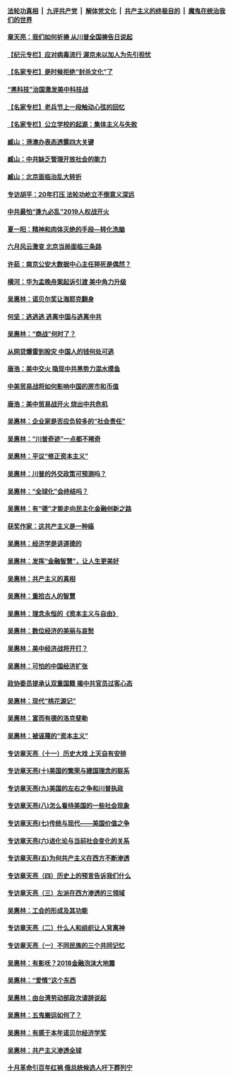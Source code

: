 

####  [法轮功真相](../../../../basic/blob/master/README.md?t=07021132) &nbsp;|&nbsp; [九评共产党](../../../../9ping.md/blob/master/README.md?t=07021132) &nbsp;|&nbsp; [解体党文化](../../../../jtdwh.md/blob/master/README.md?t=07021132)  &nbsp;|&nbsp; [共产主义的终极目的](../../../../gczydzjmd.md/blob/master/README.md?t=07021132) &nbsp;|&nbsp; [魔鬼在统治我们的世界](../../../../mgztzwmdsj.md/blob/master/README.md?t=07021132) 

#### [章天亮：我们如何祈祷 从川普全国祷告日说起](../pages/nsc423/n11944627.md?t=07021132) 

#### [【纪元专栏】应对病毒流行 渥京未以加人为先引担忧](../pages/nsc423/n11875714.md?t=07021132) 

#### [【名家专栏】是时候拒绝“封杀文化”了](../pages/nsc423/n11814093.md?t=07021132) 

#### [“黑科技”治国激发美中科技战](../pages/nsc423/n11638056.md?t=07021132) 

#### [【名家专栏】老兵节上一段触动心弦的回忆](../pages/nsc423/n11646016.md?t=07021132) 

#### [【名家专栏】公立学校的起源：集体主义与失败](../pages/nsc423/n11601833.md?t=07021132) 

#### [臧山：港澳办表态透露四大关键](../pages/nsc423/n11421628.md?t=07021132) 

#### [臧山：中共缺乏管理开放社会的能力](../pages/nsc423/n11407457.md?t=07021132) 

#### [臧山：北京面临治乱大转折](../pages/nsc423/n11406895.md?t=07021132) 

#### [专访胡平：20年打压 法轮功屹立不倒意义深远](../pages/nsc423/n11398800.md?t=07021132) 

#### [中共最怕“逢九必乱”2019人权战开火](../pages/nsc423/n11385248.md?t=07021132) 

#### [夏一阳：精神和肉体灭绝的手段—转化洗脑](../pages/nsc423/n11368250.md?t=07021132) 

#### [六月风云激变 北京当局面临三条路](../pages/nsc423/n11313668.md?t=07021132) 

#### [许茹：南京公安大数据中心主任猝死是偶然？](../pages/nsc423/n11064744.md?t=07021132) 

#### [横河：华为孟晚舟案起诉引渡 美中角力升级](../pages/nsc423/n11027230.md?t=07021132) 

#### [吴惠林：诺贝尔奖让海耶克翻身](../pages/nsc423/n10890049.md?t=07021132) 

#### [何坚：逃逃逃 逃离中国与逃离中共](../pages/nsc423/n10592891.md?t=07021132) 

#### [吴惠林：“商战”何时了？](../pages/nsc423/n10573558.md?t=07021132) 

#### [从网贷爆雷到股灾 中国人的钱何处可逃](../pages/nsc423/n10572800.md?t=07021132) 

#### [唐浩：美中交火 隐现中共黑势力混水摸鱼](../pages/nsc423/n10544040.md?t=07021132) 

#### [中美贸易战将如何影响中国的房市和币值](../pages/nsc423/n10543697.md?t=07021132) 

#### [唐浩：美中贸易战开火 烧出中共危机](../pages/nsc423/n10540126.md?t=07021132) 

#### [吴惠林：企业家是否应负较多的“社会责任”](../pages/nsc423/n10535022.md?t=07021132) 

#### [吴惠林：“川普奇迹”一点都不稀奇](../pages/nsc423/n10512808.md?t=07021132) 

#### [吴惠林：平议“修正资本主义”](../pages/nsc423/n10495724.md?t=07021132) 

#### [吴惠林：川普的外交政策可预测吗？](../pages/nsc423/n10462387.md?t=07021132) 

#### [吴惠林：“全球化”会终结吗？](../pages/nsc423/n10452838.md?t=07021132) 

#### [吴惠林：有“德”才能走向民主化金融创新之路](../pages/nsc423/n10432292.md?t=07021132) 

#### [获奖作家：这共产主义是一种癌](../pages/nsc423/n10431541.md?t=07021132) 

#### [吴惠林：经济学是讲道德的](../pages/nsc423/n10398014.md?t=07021132) 

#### [吴惠林：发挥“金融智慧”，让人生更美好](../pages/nsc423/n10375019.md?t=07021132) 

#### [吴惠林：共产主义的真相](../pages/nsc423/n10351394.md?t=07021132) 

#### [吴惠林：重拾古人的智慧](../pages/nsc423/n10337691.md?t=07021132) 

#### [吴惠林：理念永恒的《资本主义与自由》](../pages/nsc423/n10316274.md?t=07021132) 

#### [吴惠林：数位经济的美丽与哀愁](../pages/nsc423/n10292946.md?t=07021132) 

#### [吴惠林：美中经济战将开打？](../pages/nsc423/n10258825.md?t=07021132) 

#### [吴惠林：可怕的中国经济扩张](../pages/nsc423/n10219147.md?t=07021132) 

#### [政协委员提承认双重国籍 揭中共官员过客心态](../pages/nsc423/n10208809.md?t=07021132) 

#### [吴惠林：现代“桃花源记”](../pages/nsc423/n10185234.md?t=07021132) 

#### [吴惠林：富而有德的洛克斐勒](../pages/nsc423/n10142264.md?t=07021132) 

#### [吴惠林：被诬蔑的“资本主义”](../pages/nsc423/n10124816.md?t=07021132) 

#### [专访章天亮（十一）历史大戏 上天自有安排](../pages/nsc423/n10094905.md?t=07021132) 

#### [专访章天亮(十)美国的繁荣与建国理念的联系](../pages/nsc423/n10094899.md?t=07021132) 

#### [专访章天亮(九)美国的左右之争和川普执政](../pages/nsc423/n10094889.md?t=07021132) 

#### [专访章天亮(八)怎么看待美国的一些社会现象](../pages/nsc423/n10094857.md?t=07021132) 

#### [专访章天亮(七)传统与现代——美国价值之争](../pages/nsc423/n10093140.md?t=07021132) 

#### [专访章天亮(六)进化论与当前社会变化的关系](../pages/nsc423/n10092036.md?t=07021132) 

#### [专访章天亮(五)为何共产主义在西方不断渗透](../pages/nsc423/n10083620.md?t=07021132) 

#### [专访章天亮（四）历史上的预言告诉我们什么](../pages/nsc423/n10083606.md?t=07021132) 

#### [专访章天亮（三）左派在西方渗透的三领域](../pages/nsc423/n10081115.md?t=07021132) 

#### [吴惠林：工会的形成及其功能](../pages/nsc423/n10080633.md?t=07021132) 

#### [专访章天亮（二）什么人和组织让人背离神](../pages/nsc423/n10076637.md?t=07021132) 

#### [专访章天亮（一）不同民族的三个共同记忆](../pages/nsc423/n10074188.md?t=07021132) 

#### [吴惠林：有影呒？2018金融泡沫大地震](../pages/nsc423/n10040534.md?t=07021132) 

#### [吴惠林：“爱情”这个东西](../pages/nsc423/n10019423.md?t=07021132) 

#### [吴惠林：由台湾劳动部政次请辞说起](../pages/nsc423/n9979679.md?t=07021132) 

#### [吴惠林：五鬼搬运如何了？](../pages/nsc423/n9925338.md?t=07021132) 

#### [吴惠林：有感于本年诺贝尔经济学奖](../pages/nsc423/n9871883.md?t=07021132) 

#### [吴惠林：共产主义渗透全球](../pages/nsc423/n9812748.md?t=07021132) 

#### [十月革命引百年红祸 俄总统候选人吁下葬列宁](../pages/nsc423/n9810182.md?t=07021132) 

